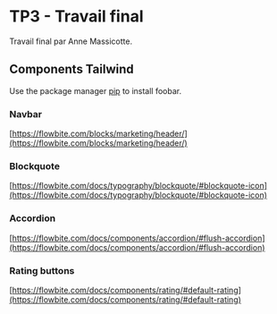 # TP3 - Travail final

Travail final par Anne Massicotte.

## Components Tailwind

Use the package manager [pip](https://pip.pypa.io/en/stable/) to install foobar.

### Navbar

[https://flowbite.com/blocks/marketing/header/](https://flowbite.com/blocks/marketing/header/) 

### Blockquote

[https://flowbite.com/docs/typography/blockquote/#blockquote-icon](https://flowbite.com/docs/typography/blockquote/#blockquote-icon) 


### Accordion

[https://flowbite.com/docs/components/accordion/#flush-accordion](https://flowbite.com/docs/components/accordion/#flush-accordion)

### Rating buttons

[https://flowbite.com/docs/components/rating/#default-rating](https://flowbite.com/docs/components/rating/#default-rating)
